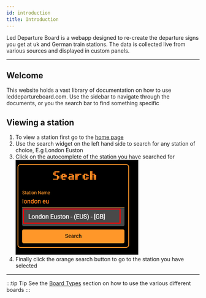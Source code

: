 ```yaml
---
id: introduction
title: Introduction
---
```


Led Departure Board is a webapp designed to re-create the departure signs
you get at uk and German train stations. The data is collected live from
various sources and displayed in custom panels.

---

## Welcome

This website holds a vast library of documentation on how to use leddepartureboard.com.
Use the sidebar to navigate through the documents, or you the search bar to find something specific

## Viewing a station

1. To view a station first go to the [home page](https://leddepartureboard.com)
2. Use the search widget on the left hand side to search for any station of choice, E.g London Euston
3. Click on the autocomplete of the station you have searched for  
   ![](introduction_search.png)
4. Finally click the orange search button to go to the station you have selected

---

:::tip Tip
See the [Board Types](doc1.md) section on how to use the various different boards
:::

